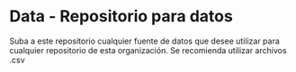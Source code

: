 # Data - Repositorio para datos

Suba a este repositorio cualquier fuente de datos que desee utilizar para cualquier repositorio de esta organización. Se recomienda utilizar archivos .csv
